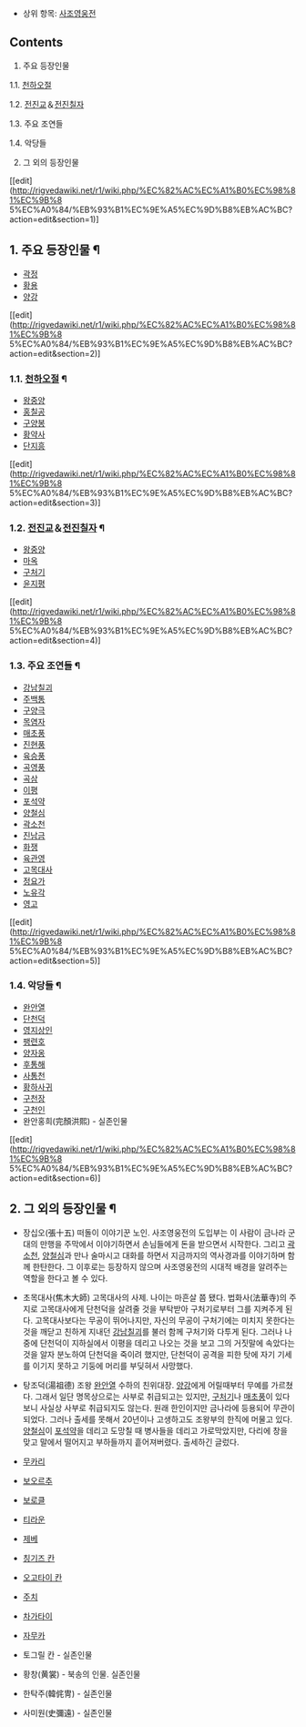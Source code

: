   * 상위 항목: [사조영웅전](%EC%82%AC%EC%A1%B0%EC%98%81%EC%9B%85%EC%A0%84.md)  

## Contents

    

1. 주요 등장인물 
    

1.1. [천하오절](%EC%B2%9C%ED%95%98%EC%98%A4%EC%A0%88.md)

1.2. [전진교](%EC%A0%84%EC%A7%84%EA%B5%90.md)＆[전진칠자](%EC%A0%84%EC%A7%84%EC%B9%A0%EC%9E%90.md)

1.3. 주요 조연들

1.4. 악당들

2. 그 외의 등장인물 

[[edit](http://rigvedawiki.net/r1/wiki.php/%EC%82%AC%EC%A1%B0%EC%98%81%EC%9B%8
5%EC%A0%84/%EB%93%B1%EC%9E%A5%EC%9D%B8%EB%AC%BC?action=edit&section=1)]

## 1. 주요 등장인물 ¶

  * [곽정](%EA%B3%BD%EC%A0%95.md)
  * [황용](%ED%99%A9%EC%9A%A9.md)
  * [양강](%EC%96%91%EA%B0%95.md)  

[[edit](http://rigvedawiki.net/r1/wiki.php/%EC%82%AC%EC%A1%B0%EC%98%81%EC%9B%8
5%EC%A0%84/%EB%93%B1%EC%9E%A5%EC%9D%B8%EB%AC%BC?action=edit&section=2)]

### 1.1. [천하오절](%EC%B2%9C%ED%95%98%EC%98%A4%EC%A0%88.md) ¶

  * [왕중양](%EC%99%95%EC%A4%91%EC%96%91.md)
  * [홍칠공](%ED%99%8D%EC%B9%A0%EA%B3%B5.md)
  * [구양봉](%EA%B5%AC%EC%96%91%EB%B4%89.md)
  * [황약사](%ED%99%A9%EC%95%BD%EC%82%AC.md)
  * [단지흥](%EB%8B%A8%EC%A7%80%ED%9D%A5.md)  

[[edit](http://rigvedawiki.net/r1/wiki.php/%EC%82%AC%EC%A1%B0%EC%98%81%EC%9B%8
5%EC%A0%84/%EB%93%B1%EC%9E%A5%EC%9D%B8%EB%AC%BC?action=edit&section=3)]

### 1.2. [전진교](%EC%A0%84%EC%A7%84%EA%B5%90.md)＆[전진칠자](%EC%A0%84%EC%A7%84%EC%B9%A0%EC%9E%90.md) ¶

  * [왕중양](%EC%99%95%EC%A4%91%EC%96%91.md)
  * [마옥](%EB%A7%88%EC%98%A5.md)
  * [구처기](%EA%B5%AC%EC%B2%98%EA%B8%B0.md)
  * [윤지평](%EC%9C%A4%EC%A7%80%ED%8F%89.md)  

[[edit](http://rigvedawiki.net/r1/wiki.php/%EC%82%AC%EC%A1%B0%EC%98%81%EC%9B%8
5%EC%A0%84/%EB%93%B1%EC%9E%A5%EC%9D%B8%EB%AC%BC?action=edit&section=4)]

### 1.3. 주요 조연들 ¶

  * [강남칠괴](%EA%B0%95%EB%82%A8%EC%B9%A0%EA%B4%B4.md)
  * [주백통](%EC%A3%BC%EB%B0%B1%ED%86%B5.md)
  * [구양극](%EA%B5%AC%EC%96%91%EA%B7%B9.md)
  * [목염자](%EB%AA%A9%EC%97%BC%EC%9E%90.md)
  * [매초풍](%EB%A7%A4%EC%B4%88%ED%92%8D.md)
  * [진현풍](%EC%A7%84%ED%98%84%ED%92%8D.md)
  * [육승풍](%EC%9C%A1%EC%8A%B9%ED%92%8D.md)
  * [곡영풍](%EA%B3%A1%EC%98%81%ED%92%8D.md)
  * [곡삼](%EA%B3%A1%EC%82%BC.md)
  * [이평](%EC%9D%B4%ED%8F%89.md)
  * [포석약](%ED%8F%AC%EC%84%9D%EC%95%BD.md)
  * [양철심](%EC%96%91%EC%B2%A0%EC%8B%AC.md)
  * [곽소천](%EA%B3%BD%EC%86%8C%EC%B2%9C.md)
  * [진남금](%EC%A7%84%EB%82%A8%EA%B8%88.md)
  * [화쟁](%ED%99%94%EC%9F%81.md)
  * [육관영](%EC%9C%A1%EA%B4%80%EC%98%81.md)
  * [고목대사](%EA%B3%A0%EB%AA%A9%EB%8C%80%EC%82%AC.md)
  * [정요가](%EC%A0%95%EC%9A%94%EA%B0%80.md)
  * [노유각](%EB%85%B8%EC%9C%A0%EA%B0%81.md)
  * [영고](%EC%98%81%EA%B3%A0.md)  

[[edit](http://rigvedawiki.net/r1/wiki.php/%EC%82%AC%EC%A1%B0%EC%98%81%EC%9B%8
5%EC%A0%84/%EB%93%B1%EC%9E%A5%EC%9D%B8%EB%AC%BC?action=edit&section=5)]

### 1.4. 악당들 ¶

  * [완안열](%EC%99%84%EC%95%88%EC%97%B4.md)
  * [단천덕](%EB%8B%A8%EC%B2%9C%EB%8D%95.md)
  * [영지상인](%EC%98%81%EC%A7%80%EC%83%81%EC%9D%B8.md)
  * [팽련호](%ED%8C%BD%EB%A0%A8%ED%98%B8.md)
  * [양자옹](%EC%96%91%EC%9E%90%EC%98%B9.md)
  * [후통해](%ED%9B%84%ED%86%B5%ED%95%B4.md)
  * [사통천](%EC%82%AC%ED%86%B5%EC%B2%9C.md)
  * [황하사귀](%ED%99%A9%ED%95%98%EC%82%AC%EA%B7%80.md)
  * [구천장](%EA%B5%AC%EC%B2%9C%EC%9E%A5.md)
  * [구천인](%EA%B5%AC%EC%B2%9C%EC%9D%B8.md)
  * 완안홍희(完顏洪熙) - 실존인물  

[[edit](http://rigvedawiki.net/r1/wiki.php/%EC%82%AC%EC%A1%B0%EC%98%81%EC%9B%8
5%EC%A0%84/%EB%93%B1%EC%9E%A5%EC%9D%B8%EB%AC%BC?action=edit&section=6)]

## 2. 그 외의 등장인물 ¶

  * 장십오(張十五)
떠돌이 이야기꾼 노인. 사조영웅전의 도입부는 이 사람이 금나라 군대의 만행을 주막에서 이야기하면서 손님들에게 돈을 받으면서 시작한다. 그리고
[곽소천](%EA%B3%BD%EC%86%8C%EC%B2%9C.md),
[양철심](%EC%96%91%EC%B2%A0%EC%8B%AC.md)과 만나 술마시고 대화를 하면서 지금까지의 역사경과를 이야기하며 함께
한탄한다. 그 이후로는 등장하지 않으며 사조영웅전의 시대적 배경을 알려주는 역할을 한다고 볼 수 있다.

  

  * 초목대사(焦木大師)
고목대사의 사제. 나이는 마흔살 쯤 됐다. 법화사(法華寺)의 주지로 고목대사에게 단천덕을 살려줄 것을 부탁받아 구처기로부터 그를 지켜주게
된다. 고목대사보다는 무공이 뛰어나지만, 자신의 무공이 구처기에는 미치지 못한다는 것을 깨닫고 친하게 지내던
[강남칠괴](%EA%B0%95%EB%82%A8%EC%B9%A0%EA%B4%B4.md)를 불러 함께 구처기와 다투게 된다. 그러나 나중에
단천덕이 지하실에서 이평을 데리고 나오는 것을 보고 그의 거짓말에 속았다는 것을 알자 분노하여 단천덕을 죽이려 했지만, 단천덕이 공격을 피한
탓에 자기 기세를 이기지 못하고 기둥에 머리를 부딪혀서 사망했다.

  

  * 탕조덕(湯祖德)
조왕 [완안열](%EC%99%84%EC%95%88%EC%97%B4.md) 수하의 친위대장.
[양강](%EC%96%91%EA%B0%95.md)에게 어릴때부터 무예를 가르쳤다. 그래서 일단 명목상으로는 사부로 취급되고는 있지만,
[구처기](%EA%B5%AC%EC%B2%98%EA%B8%B0.md)나
[매초풍](%EB%A7%A4%EC%B4%88%ED%92%8D.md)이 있다보니 사실상 사부로 취급되지도 않는다. 원래 한인이지만
금나라에 등용되어 무관이 되었다. 그러나 출세를 못해서 20년이나 고생하고도 조왕부의 한직에 머물고 있다.
[양철심](%EC%96%91%EC%B2%A0%EC%8B%AC.md)이
[포석약](%ED%8F%AC%EC%84%9D%EC%95%BD.md)을 데리고 도망칠 때 병사들을 데리고 가로막았지만, 다리에 창을 맞고
말에서 떨어지고 부하들까지 흩어져버렸다. 출세하긴 글렀다.

  

  * [무카리](%EB%AC%B4%EC%B9%B4%EB%A6%AC.md)
  * [보오르추](%EB%B3%B4%EC%98%A4%EB%A5%B4%EC%B6%94.md)
  * [보로클](%EB%B3%B4%EB%A1%9C%ED%81%B4.md)
  * [티라운](%ED%8B%B0%EB%9D%BC%EC%9A%B4.md)
  * [제베](%EC%A0%9C%EB%B2%A0.md)
  * [칭기즈 칸](%EC%B9%AD%EA%B8%B0%EC%A6%88%20%EC%B9%B8.md)
  * [오고타이 칸](%EC%98%A4%EA%B3%A0%ED%83%80%EC%9D%B4%20%EC%B9%B8.md)
  * [주치](%EC%A3%BC%EC%B9%98.md)
  * [차가타이](%EC%B0%A8%EA%B0%80%ED%83%80%EC%9D%B4.md)
  * [자무카](%EC%9E%90%EB%AC%B4%EC%B9%B4.md)
  * 토그릴 칸 - 실존인물
  * 황창(黄裳) - 북송의 인물. 실존인물
  * 한탁주(韓侂冑) - 실존인물
  * 사미원(史彌遠) - 실존인물  

